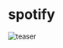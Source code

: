 # spotify

![teaser](https://user-images.githubusercontent.com/84200694/140252251-7e4d325d-6b9c-4d42-8251-47f749a240a7.gif)
